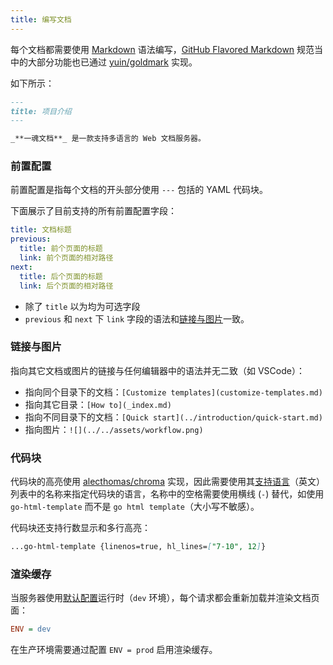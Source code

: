 ```yaml
---
title: 编写文档
---
```


每个文档都需要使用 [Markdown](https://www.markdownguide.org/) 语法编写，[GitHub Flavored Markdown](https://github.github.com/gfm/) 规范当中的大部分功能也已通过 [yuin/goldmark](https://github.com/yuin/goldmark) 实现。

如下所示：

```markdown
---
title: 项目介绍
---

_**一魂文档**_ 是一款支持多语言的 Web 文档服务器。
```

### 前置配置

前置配置是指每个文档的开头部分使用 `---` 包括的 YAML 代码块。

下面展示了目前支持的所有前置配置字段：

```yaml
title: 文档标题
previous:
  title: 前个页面的标题
  link: 前个页面的相对路径
next:
  title: 后个页面的标题
  link: 后个页面的相对路径
```

- 除了 `title` 以为均为可选字段
- `previous` 和 `next` 下 `link` 字段的语法和[链接与图片](#链接与图片)一致。

### 链接与图片

指向其它文档或图片的链接与任何编辑器中的语法并无二致（如 VSCode）：

- 指向同个目录下的文档：`[Customize templates](customize-templates.md)`
- 指向其它目录：`[How to](_index.md)`
- 指向不同目录下的文档：`[Quick start](../introduction/quick-start.md)`
- 指向图片：`![](../../assets/workflow.png)`

### 代码块

代码块的高亮使用 [alecthomas/chroma](https://github.com/alecthomas/chroma) 实现，因此需要使用其[支持语言](https://github.com/alecthomas/chroma#supported-languages)（英文）列表中的名称来指定代码块的语言，名称中的空格需要使用横线 (`-`) 替代，如使用 `go-html-template` 而不是 `go html template`（大小写不敏感）。

代码块还支持行数显示和多行高亮：

```markdown
...go-html-template {linenos=true, hl_lines=["7-10", 12]}
```

### 渲染缓存

当服务器使用[默认配置](set-up-documentation.md#configuration-file)运行时（`dev` 环境），每个请求都会重新加载并渲染文档页面：

```ini
ENV = dev
```

在生产环境需要通过配置 `ENV = prod` 启用渲染缓存。
